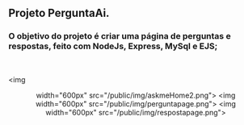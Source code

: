 ## Projeto PerguntaAi.
### O objetivo do projeto é criar uma página de perguntas e respostas, feito com NodeJs, Express, MySql e EJS;
<br/>

<img <center> width="600px" src="/public/img/askmeHome2.png">
<img <center> width="600px" src="/public/img/perguntapage.png">
<img <center> width="600px" src="/public/img/respostapage.png">
                                                     
                                                
